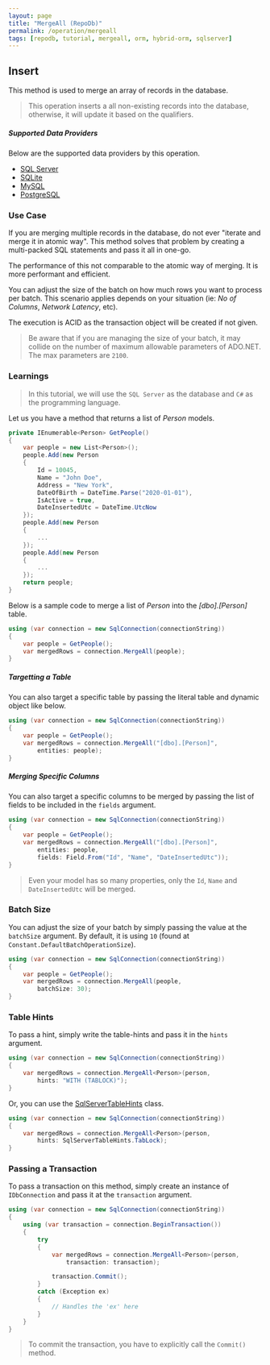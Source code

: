 ```yaml
---
layout: page
title: "MergeAll (RepoDb)"
permalink: /operation/mergeall
tags: [repodb, tutorial, mergeall, orm, hybrid-orm, sqlserver]
---
```


## Insert

This method is used to merge an array of records in the database.

> This operation inserts a all non-existing records into the database, otherwise, it will update it based on the qualifiers.

##### Supported Data Providers

Below are the supported data providers by this operation.

- [SQL Server](https://www.nuget.org/packages/RepoDb.SqlServer)
- [SQLite](https://www.nuget.org/packages/RepoDb.SqLite)
- [MySQL](https://www.nuget.org/packages/RepoDb.MySql)
- [PostgreSQL](https://www.nuget.org/packages/RepoDb.PostgreSql)

### Use Case

If you are merging multiple records in the database, do not ever "iterate and merge it in atomic way". This method solves that problem by creating a multi-packed SQL statements and pass it all in one-go.

The performance of this not comparable to the atomic way of merging. It is more performant and efficient.

You can adjust the size of the batch on how much rows you want to process per batch. This scenario applies depends on your situation (ie: *No of Columns*, *Network Latency*, etc).

The execution is ACID as the transaction object will be created if not given.

> Be aware that if you are managing the size of your batch, it may collide on the number of maximum allowable parameters of ADO.NET. The max parameters are `2100`.

### Learnings

> In this tutorial, we will use the `SQL Server` as the database and `C#` as the programming language.

Let us you have a method that returns a list of *Person* models.

```csharp
private IEnumerable<Person> GetPeople()
{
	var people = new List<Person>();
	people.Add(new Person
	{
		Id = 10045,
		Name = "John Doe",
		Address = "New York",
		DateOfBirth = DateTime.Parse("2020-01-01"),
		IsActive = true,
		DateInsertedUtc = DateTime.UtcNow
	});
	people.Add(new Person
	{
		...
	});
	people.Add(new Person
	{
		...
	});
	return people;
}
```

Below is a sample code to merge a list of *Person* into the *[dbo].[Person]* table.

```csharp
using (var connection = new SqlConnection(connectionString))
{
	var people = GetPeople();
	var mergedRows = connection.MergeAll(people);
}
```

##### Targetting a Table

You can also target a specific table by passing the literal table and dynamic object like below.

```csharp
using (var connection = new SqlConnection(connectionString))
{
	var people = GetPeople();
	var mergedRows = connection.MergeAll("[dbo].[Person]",
		entities: people);
}
```

##### Merging Specific Columns

You can also target a specific columns to be merged by passing the list of fields to be included in the `fields` argument.

```csharp
using (var connection = new SqlConnection(connectionString))
{
	var people = GetPeople();
	var mergedRows = connection.MergeAll("[dbo].[Person]",
		entities: people,
		fields: Field.From("Id", "Name", "DateInsertedUtc"));
}
```

> Even your model has so many properties, only the `Id`, `Name` and `DateInsertedUtc` will be merged.

### Batch Size

You can adjust the size of your batch by simply passing the value at the `batchSize` argument. By default, it is using `10` (found at `Constant.DefaultBatchOperationSize`).

```csharp
using (var connection = new SqlConnection(connectionString))
{
	var people = GetPeople();
	var mergedRows = connection.MergeAll(people,
		batchSize: 30);
}
```

### Table Hints

To pass a hint, simply write the table-hints and pass it in the `hints` argument.

```csharp
using (var connection = new SqlConnection(connectionString))
{
	var mergedRows = connection.MergeAll<Person>(person,
		hints: "WITH (TABLOCK)");
}
```

Or, you can use the [SqlServerTableHints](/class/SqlServerTableHints) class.

```csharp
using (var connection = new SqlConnection(connectionString))
{
	var mergedRows = connection.MergeAll<Person>(person,
		hints: SqlServerTableHints.TabLock);
}
```

### Passing a Transaction

To pass a transaction on this method, simply create an instance of `IDbConnection` and pass it at the `transaction` argument.

```csharp
using (var connection = new SqlConnection(connectionString))
{
	using (var transaction = connection.BeginTransaction())
	{
		try
		{
			var mergedRows = connection.MergeAll<Person>(person,
				transaction: transaction);

			transaction.Commit();
		}
		catch (Exception ex)
		{
			// Handles the 'ex' here
		}
	}
}
```

> To commit the transaction, you have to explicitly call the `Commit()` method.


